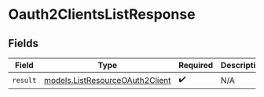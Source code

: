 # Oauth2ClientsListResponse


## Fields

| Field                                                                    | Type                                                                     | Required                                                                 | Description                                                              |
| ------------------------------------------------------------------------ | ------------------------------------------------------------------------ | ------------------------------------------------------------------------ | ------------------------------------------------------------------------ |
| `result`                                                                 | [models.ListResourceOAuth2Client](../models/listresourceoauth2client.md) | :heavy_check_mark:                                                       | N/A                                                                      |